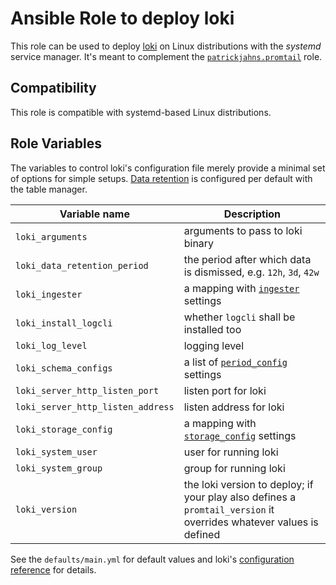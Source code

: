 # Ansible Role to deploy loki

This role can be used to deploy [loki](https://github.com/grafana/loki) on
Linux distributions with the *systemd* service manager. It's meant to
complement the [`patrickjahns.promtail`](https://galaxy.ansible.com/patrickjahns/promtail)
role.

## Compatibility

This role is compatible with systemd-based Linux distributions.

## Role Variables

The variables to control loki's configuration file merely provide a minimal
set of options for simple setups.
[Data retention](https://grafana.com/docs/loki/latest/operations/storage/retention/)
is configured per default with the table manager.

| Variable name                     | Description                                                                                                        |
| --------------------------------- | ------------------------------------------------------------------------------------------------------------------ |
| `loki_arguments`                  | arguments to pass to loki binary                                                                                   |
| `loki_data_retention_period`      | the period after which data is dismissed, e.g. `12h`, `3d`, `42w`                                                  |
| `loki_ingester`                   | a mapping with [`ingester`](https://grafana.com/docs/loki/latest/configuration/#ingester) settings                 |
| `loki_install_logcli`             | whether `logcli` shall be installed too                                                                            |
| `loki_log_level`                  | logging level                                                                                                      |
| `loki_schema_configs`             | a list of [`period_config`](https://grafana.com/docs/loki/latest/configuration/#period_config) settings            |
| `loki_server_http_listen_port`    | listen port for loki                                                                                               |
| `loki_server_http_listen_address` | listen address for loki                                                                                            |
| `loki_storage_config`             | a mapping with [`storage_config`](https://grafana.com/docs/loki/latest/configuration/#storage_config) settings     |
| `loki_system_user`                | user for running loki                                                                                              |
| `loki_system_group`               | group for running loki                                                                                             |
| `loki_version`                    | the loki version to deploy; if your play also defines a `promtail_version` it overrides whatever values is defined |

See the `defaults/main.yml` for default values and loki's
[configuration reference](https://grafana.com/docs/loki/latest/configuration/)
for details.
